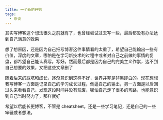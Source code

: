 ```yaml
---
title: 一个新的开始
tags:
  - 杂谈
---
```


其实写博客这个想法很久之前就有了，也曾经尝试过去写一些，最后都没有办法达到自己满意的效果

想了想原因，还是因为自己把写博客这件事情看的太重了，希望自己能输出一些有价值，深度的文章，哪怕是在学习新技术的过程中或者对自己之前做的事情的复盘，都希望自己能认真写，写好。然而最后都是因为自己的完美主义作祟，达不到自己想要的效果，又把这些文章删了

随着后来的踩坑和成长，逐渐意识到这样不好，世界并非是非黑即白的。现在想想我写博客一方面是记录自己的学习成长过程，倒逼自己的输出，另一方面是以后回过头来看看自己，发现这段时间并没有荒废，哪怕自己走了很多的弯路，也能意识到自己当时努力了，那样就好

希望以后能长更博客，不管是 cheatsheet，还是一些学习笔记，还是自己的一些牢骚或者想法。
